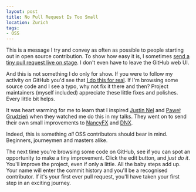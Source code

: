 ```yaml
---
layout: post
title: No Pull Request Is Too Small
location: Zurich
tags:
- OSS
---
```

This is a message I try and convey as often as possible to people starting out in open source contribution. To show how easy it is, I sometimes [send a tiny pull request live on stage](https://www.youtube.com/watch?v=1v091LSnThE&t=36m4s). I don't even have to leave the GitHub web UI.<!--excerpt-->

And this is not something I do only for show. If you were to follow my activity on GitHub you'd see that [I do this for real](https://github.com/damianh/LibLog/pull/86/files). If I'm browsing some source code and I see a typo, why not fix it there and then? Project maintainers (myself included) appreciate these little fixes and polishes. Every little bit helps.

It was heart warming for me to learn that I inspired [Justin Nel](https://twitter.com/Cyberlane) and [Paweł Grudzień](https://twitter.com/BleedingNEdge) when they watched me do this in my talks. They went on to send their own small improvements to [NancyFX](https://github.com/NancyFx/Nancy.Demo.Samples/pull/3) and [DNX](https://github.com/aspnet/dnx/pull/2936).

Indeed, this is something *all* OSS contributors should bear in mind. Beginners, journeymen and masters alike.

The next time you're browsing some code on GitHub, see if you can spot an opportunity to make a tiny improvement. Click the edit button, and *just do it*. You'll improve the project, even if only a little. All the baby steps add up. Your name will enter the commit history and you'll be a recognised contributor. If it's your first ever pull request, you'll have taken your first step in an exciting journey.

